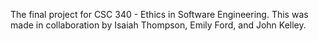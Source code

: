 The final project for CSC 340 - Ethics in Software Engineering. This was made in collaboration by Isaiah Thompson, Emily Ford, and John Kelley.
